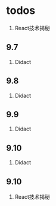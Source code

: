 # todos

1. React技术揭秘

## 9.7

1. Didact

## 9.8

1. Didact

## 9.9

1. Didact

## 9.10

1. Didact

## 9.10

1. React技术揭秘
